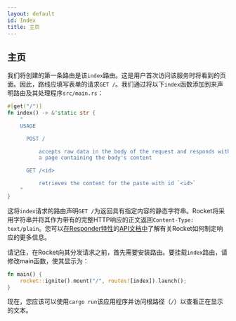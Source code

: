 ```yaml
---
layout: default
id: Index
title: 主页
---
```


## 主页

我们将创建的第一条路由是该`index`路由。这是用户首次访问该服务时将看到的页面。因此，路线应填写表单的请求`GET /`。我们通过将以下`index`函数添加到来声明路由及其处理程序`src/main.rs`：

```rust
#[get("/")]
fn index() -> &'static str {
    "
    USAGE

      POST /

          accepts raw data in the body of the request and responds with a URL of
          a page containing the body's content

      GET /<id>

          retrieves the content for the paste with id `<id>`
    "
}
```

这将`index`请求的路由声明`GET /`为返回具有指定内容的静态字符串。Rocket将采用字符串并将其作为带有的完整HTTP响应的正文返回`Content-Type: text/plain`。您可以[在Responder特性](https://api.rocket.rs/v0.4/rocket/response/trait.Responder.html)的[API文档中](https://api.rocket.rs/v0.4/rocket/response/trait.Responder.html)了解有关Rocket如何制定响应的更多信息。

请记住，在Rocket向其分发请求之前，首先需要安装路由。要挂载`index`路由，请修改main函数，使其显示为：

```rust
fn main() {
    rocket::ignite().mount("/", routes![index]).launch();
}
```

现在，您应该可以使用`cargo run`该应用程序并访问根路径（`/`）以查看正在显示的文本。